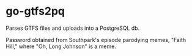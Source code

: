go-gtfs2pq
==========

Parses GTFS files and uploads into a PostgreSQL db.

Password obtained from Southpark's episode parodying memes, "Faith Hill," where "Oh, Long Johnson" is a meme.
